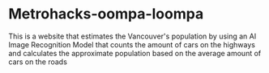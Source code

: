 # Metrohacks-oompa-loompa

This is a website that estimates the Vancouver's population by using an AI Image Recognition Model that counts the amount of cars on the highways and calculates the approximate population based on the average amount of cars on the roads

